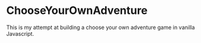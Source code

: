# ChooseYourOwnAdventure

This is my attempt at building a choose your own adventure game in vanilla Javascript.
